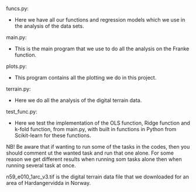 funcs.py:
- Here we have all our functions and regression models which we use in the analysis of the data sets.

main.py:
- This is the main program that we use to do all the analysis on the Franke function.

plots.py:
- This program contains all the plotting we do in this project.

terrain.py:
- Here we do all the analysis of the digital terrain data.

test_func.py:
- Here we test the implementation of the OLS function, Ridge function and k-fold function, from main.py, with built in functions in Python from Scikit-learn for these functions.

NB! Be aware that if wanting to run some of the tasks in the codes, then you should comment ut the wanted task and run that one alone. For some reason we get different results when running som tasks alone then when running several task at once.

n59_e010_1arc_v3.tif is the digital terrain data file that we downloaded for an area of Hardangervidda in Norway.
